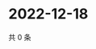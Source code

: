# 2022-12-18

共 0 条

<!-- BEGIN WEIBO -->
<!-- 最后更新时间 Sun Dec 18 2022 07:12:50 GMT+0800 (China Standard Time) -->

<!-- END WEIBO -->

